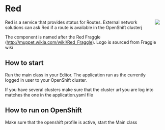 # Red

<img align="right" src="https://vignette.wikia.nocookie.net/muppet/images/3/39/Red_Fraggle.jpg/revision/latest/scale-to-width-down/280?cb=20121231163106">

Red is a service that provides status for Routes. External network solutions can ask Red if a route is available in the OpenShift clusterj

The component is named after the Red Fraggle (http://muppet.wikia.com/wiki/Red_Fraggle). Logo is sourced from Fraggle wiki

## How to start
Run the main class in your Editor. The application run as the currently logged in user to your OpenShift cluster.

If you have several clusters make sure that the cluster url you are log into matches the one in the application.yaml file

## How to run on OpenShift
Make sure that the openshift profile is active, start the Main class
